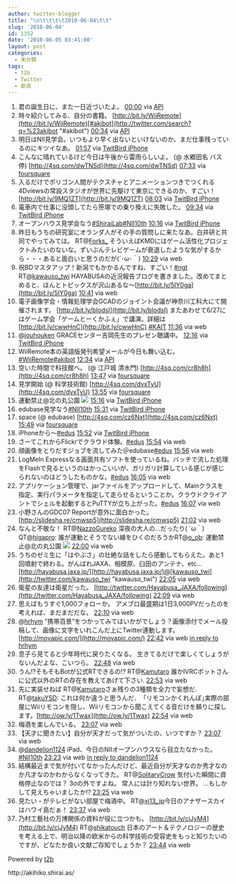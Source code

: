 ```yaml
---
author: twitter-blogger
title: "\n\t\t\t\t2010-06-04\t\t"
slug: '2010-06-04'
id: 1352
date: '2010-06-05 03:41:00'
layout: post
categories:
  - 未分類
tags:
  - t2b
  - Twitter
  - 新潟
---
```


<div>

1.  <span><span>君の誕生日に、また一日近づいたよ。</span> <span>[<span>00:00</span>](http://twitter.com/o_ob/status/15330865788) <span>via [API](http://apiwiki.twitter.com/)</span></span></span>
2.  <span><span>時々紹介してみる、自分の書籍。 [http://bit.ly/WiiRemote](http://bit.ly/WiiRemote)[#akibot](http://twitter.com/search?q=%23akibot "#akibot")</span> <span>[<span>00:34</span>](http://twitter.com/o_ob/status/15333046815) <span>via [API](http://apiwiki.twitter.com/)</span></span></span>
3.  <span><span>明日はNII見学会。いつもより早く出ないといけないのか、まだ仕事残っているのにキツイなあ。</span> <span>[<span>01:57</span>](http://twitter.com/o_ob/status/15338358198) <span>via [TwitBird iPhone](http://www.nibirutech.com)</span></span></span>
4.  <span><span>こんなに晴れているけど今日は午後から雷雨らしいよ。 (@ 水郷田名 バス停) [http://4sq.com/dwTNSd](http://4sq.com/dwTNSd)</span> <span>[<span>07:33</span>](http://twitter.com/o_ob/status/15356044317) <span>via [foursquare](http://foursquare.com)</span></span></span>
5.  <span><span>入るだけでポリゴン人間がテクスチャとアニメーションつきでつくれる4Dviewsの常設スタジオが世界に先駆けて東京にできるのか、すごい！ [http://bit.ly/9MQ1ZT](http://bit.ly/9MQ1ZT)</span> <span>[<span>08:03</span>](http://twitter.com/o_ob/status/15357653029) <span>via [TwitBird iPhone](http://www.nibirutech.com)</span></span></span>
6.  <span><span>電車内で仕事に没頭してたら笹塚での乗り換えに失敗した。</span> <span>[<span>09:34</span>](http://twitter.com/o_ob/status/15378015597) <span>via [TwitBird iPhone](http://www.nibirutech.com)</span></span></span>
7.  <span><span>オープンハウス見学会なう[#ShiraiLab](http://twitter.com/search?q=%23ShiraiLab "#ShiraiLab")[#NII10th](http://twitter.com/search?q=%23NII10th "#NII10th")</span> <span>[<span>10:16</span>](http://twitter.com/o_ob/status/15380457214) <span>via [TwitBird iPhone](http://www.nibirutech.com)</span></span></span>
8.  <span><span>昨日もうちの研究室にオランダ人がその手の質問しに来たなあ。白井研と共同でやってみては。 RT@[Forks_](http://twitter.com/Forks_ "Forks_") そういえばKMDにはゲーム活性化プロジェクトみたいのないな。ずいぶんテレビゲームが衰退したような気がするから・・・あると面白いと思うのだが(´･ω･｀)</span> <span>[<span>10:29</span>](http://twitter.com/o_ob/status/15381302769) <span>via web</span></span></span>
9.  <span><span>祝BDマスタアップ！新潟でもかかるんですね、すごい！[#ngt](http://twitter.com/search?q=%23ngt "#ngt") RT@[kawauso_twi](http://twitter.com/kawauso_twi "kawauso_twi") HAYABUSAの近況報告ブログを書きました。改めてまとめると、ほんとトピックスが沢山あるな〜[http://bit.ly/5IY0ga](http://bit.ly/5IY0ga)</span> <span>[<span>10:41</span>](http://twitter.com/o_ob/status/15381997799) <span>via web</span></span></span>
10.  <span><span>電子画像学会・情報処理学会GCADのジョイント会議が神奈川工科大にて開催されます。 [http://bit.ly/bIodsI](http://bit.ly/bIodsI) またあわせて6/27にはゲーム学会「ゲームとーくかふぇ」で講演。詳細は [http://bit.ly/cwwHnC](http://bit.ly/cwwHnC) [#KAIT](http://twitter.com/search?q=%23KAIT "#KAIT")</span> <span>[<span>11:36</span>](http://twitter.com/o_ob/status/15385482656) <span>via web</span></span></span>
11.  <span><span>@[jouhouken](http://twitter.com/jouhouken "jouhouken") GRACEセンター吉岡先生のプレゼン聴講中。</span> <span>[<span>12:16</span>](http://twitter.com/o_ob/status/15387933363) <span>via [TwitBird iPhone](http://www.nibirutech.com)</span></span></span>
12.  <span><span>WiiRemote本の英語版発刊希望メールが今日も舞い込む。[#WiiRemote](http://twitter.com/search?q=%23WiiRemote "#WiiRemote")[#akibot](http://twitter.com/search?q=%23akibot "#akibot")</span> <span>[<span>12:34</span>](http://twitter.com/o_ob/status/15389110053) <span>via [API](http://apiwiki.twitter.com/)</span></span></span>
13.  <span><span>空いた時間で科技館へ。 (@ 江戸城 清水門) [http://4sq.com/cr8h8h](http://4sq.com/cr8h8h)</span> <span>[<span>13:47</span>](http://twitter.com/o_ob/status/15393211333) <span>via [foursquare](http://foursquare.com)</span></span></span>
14.  <span><span>見学開始 (@ 科学技術館) [http://4sq.com/dvxTyU](http://4sq.com/dvxTyU)</span> <span>[<span>13:55</span>](http://twitter.com/o_ob/status/15393581611) <span>via [foursquare](http://foursquare.com)</span></span></span>
15.  <span><span>運動禁止@北の丸公園 [![](http://twitpic.com/show/thumb/1tqsi7)](http://twitpic.com/1tqsi7)</span> <span>[<span>15:16</span>](http://twitter.com/o_ob/status/15397107855) <span>via [TwitBird iPhone](http://www.nibirutech.com)</span></span></span>
16.  <span><span>edubase見学なう[#NII10th](http://twitter.com/search?q=%23NII10th "#NII10th")</span> <span>[<span>15:31</span>](http://twitter.com/o_ob/status/15397708395) <span>via [TwitBird iPhone](http://www.nibirutech.com)</span></span></span>
17.  <span><span>space (@ edubase) [http://4sq.com/cz6Nxt](http://4sq.com/cz6Nxt)</span> <span>[<span>15:49</span>](http://twitter.com/o_ob/status/15398393547) <span>via [foursquare](http://foursquare.com)</span></span></span>
18.  <span><span>iPhoneから〜[#edus](http://twitter.com/search?q=%23edus "#edus")</span> <span>[<span>15:52</span>](http://twitter.com/o_ob/status/15398478890) <span>via [TwitBird iPhone](http://www.nibirutech.com)</span></span></span>
19.  <span><span>さーてこれからFlickrでクラウド体験。[#edus](http://twitter.com/search?q=%23edus "#edus")</span> <span>[<span>15:54</span>](http://twitter.com/o_ob/status/15398586519) <span>via web</span></span></span>
20.  <span><span>顔画像をとりだすジョブを流してみた＠edubase[#edus](http://twitter.com/search?q=%23edus "#edus")</span> <span>[<span>15:56</span>](http://twitter.com/o_ob/status/15398652812) <span>via web</span></span></span>
21.  <span><span>LogMeIn Expressなる画面共有ソフトを使っているね。バッチで流した処理をFlashで見るというのはかっこいいが、ガリガリ計算している感じが感じられないのはどうしたものかな。[#edus](http://twitter.com/search?q=%23edus "#edus")</span> <span>[<span>16:05</span>](http://twitter.com/o_ob/status/15398987234) <span>via web</span></span></span>
22.  <span><span>アプリケーション管理で、jarファイルをアップロードして、Mainクラスを指定、実行パラメータを指定して走らせるということか。クラウドクライアントでシェルを起動するとPuTTYが立ち上がった。[#edus](http://twitter.com/search?q=%23edus "#edus")</span> <span>[<span>16:07</span>](http://twitter.com/o_ob/status/15399056584) <span>via web</span></span></span>
23.  <span><span>小野さんのGDC07 Reportが意外に面白かった。 [http://slidesha.re/cmwsp5](http://slidesha.re/cmwsp5)</span> <span>[<span>21:02</span>](http://twitter.com/o_ob/status/15410625397) <span>via web</span></span></span>
24.  <span><span>なんと不敬な！ RT@[NazzoGureko](http://twitter.com/NazzoGureko "NazzoGureko") 深夜の大人の…だったり( ´ω｀) QT@[higapro](http://twitter.com/higapro "higapro"): 誰が運動とそうでない線をひくのだろうかRT@[o_ob](http://twitter.com/o_ob "o_ob"): 運動禁止@北の丸公園 [![](http://twitpic.com/show/thumb/1tqsi7)](http://twitpic.com/1tqsi7)</span> <span>[<span>22:00</span>](http://twitter.com/o_ob/status/15413808842) <span>via web</span></span></span>
25.  <span><span>うちのゼミ生に「はやぶさ」の壮絶な話をしたら感動してもらえた。あと1回噴射で終わる。がんばれJAXA、相模原、臼田のアンテナ、etc... [http://hayabusa.jaxa.jp/](http://hayabusa.jaxa.jp/)@[kawauso_twi](http://twitter.com/kawauso_twi "kawauso_twi")</span> <span>[<span>22:05</span>](http://twitter.com/o_ob/status/15414103675) <span>via web</span></span></span>
26.  <span><span>衛星の友達は衛星だった。 [http://twitter.com/Hayabusa_JAXA/following](http://twitter.com/Hayabusa_JAXA/following)</span> <span>[<span>22:09</span>](http://twitter.com/o_ob/status/15414296340) <span>via web</span></span></span>
27.  <span><span>思えばもうすぐ1,000フォローか。 アメブロ最盛期は1日3,000PVだったのを考えれば、まだまだだな。</span> <span>[<span>22:10</span>](http://twitter.com/o_ob/status/15414391707) <span>via web</span></span></span>
28.  <span><span>@[hrhym](http://twitter.com/hrhym "hrhym") ”携帯百景”をつかってみてはいかがでしょう？画像添付でメール投稿して、画像に文字をいれこんだ上にTwitter連動します。 [http://movapic.com/](http://movapic.com/)</span> <span>[<span>22:42</span>](http://twitter.com/o_ob/status/15416326295) <span>via web</span> [in reply to hrhym](http://twitter.com/hrhym/status/15416181034)</span></span>
29.  <span><span>息子ら見てると少年時代に戻りたくなる。 生きてるだけで楽しくてしょうがないんだよな、こいつら。</span> <span>[<span>22:48</span>](http://twitter.com/o_ob/status/15416691155) <span>via web</span></span></span>
30.  <span><span>うん!?そもそもBotが公式RTできるの!? RT@[Kamutaro](http://twitter.com/Kamutaro "Kamutaro") 誰かIVRCボットさんに公式以外のRTの存在を教えてあげて下さい.</span> <span>[<span>22:53</span>](http://twitter.com/o_ob/status/15416917556) <span>via web</span></span></span>
31.  <span><span>先に実装せねば RT@[Kamutaro](http://twitter.com/Kamutaro "Kamutaro")さぁ残りの3種類を全力で妄想だ. RT@[takuYSD](http://twitter.com/takuYSD "takuYSD"): これは何か違うと思うんだ．　｢リモコンかくれんぼ｣実際の部屋にWiiリモコンを隠し、Wiiリモコンから聞こえてくる音だけを頼りに探します。[http://ow.ly/1Twax](http://ow.ly/1Twax)</span> <span>[<span>22:54</span>](http://twitter.com/o_ob/status/15416976688) <span>via web</span></span></span>
32.  <span><span>梅酒を楽しんでいる。</span> <span>[<span>23:07</span>](http://twitter.com/o_ob/status/15417788742) <span>via web</span></span></span>
33.  <span><span>【天才に聞きたい】自分が天才だって気がついたの、いつですか？</span> <span>[<span>23:07</span>](http://twitter.com/o_ob/status/15417842878) <span>via web</span></span></span>
34.  <span><span>@[dandelion1124](http://twitter.com/dandelion1124 "dandelion1124") iPad、今日のNIIオープンハウスなら目立たなかった。[#NII10th](http://twitter.com/search?q=%23NII10th "#NII10th")</span> <span>[<span>23:23</span>](http://twitter.com/o_ob/status/15418842232) <span>via web</span> [in reply to dandelion1124](http://twitter.com/dandelion1124/status/15418762642)</span></span>
35.  <span><span>結構最近まで気が付いてなかったんだけど、最近自分が天才なのか秀才なのか凡才なのかわからなくなってきた。 RT@[SolitaryCrow](http://twitter.com/SolitaryCrow "SolitaryCrow") 気付いた瞬間に資格停止なのでは？ 3σの外ですよね。 常人には計り知れない世界。 …もしかして見えちゃいましたか!?</span> <span>[<span>23:25</span>](http://twitter.com/o_ob/status/15419040418) <span>via web</span></span></span>
36.  <span><span>見たい・がテレビがない部屋で梅酒中。 RT@[xj13_jp](http://twitter.com/xj13_jp "xj13_jp")今日のアナザースカイはハワイ島だぁ！</span> <span>[<span>23:37</span>](http://twitter.com/o_ob/status/15419800588) <span>via web</span></span></span>
37.  <span><span>乃村工藝社の万博関係の資料が役に立つかも。 [http://bit.ly/cjJyM4](http://bit.ly/cjJyM4) RT@[shikatouch](http://twitter.com/shikatouch "shikatouch") 日本のアート＆テクノロジーの歴史を考える上で、明治以降の欧米からの科学技術の受容史をもっと知りたいのですが、どなたか良い文献ご存知でしょうか？</span> <span>[<span>23:44</span>](http://twitter.com/o_ob/status/15420294990) <span>via web</span></span></span>

</div>

Powered by [t2b](http://t2b.utilz.jp/)

<div>http://akihiko.shirai.as/</div>